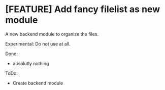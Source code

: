 # [FEATURE] Add fancy filelist as new module

A new backend module to organize the files.

Experimental: Do not use at all.

Done:
- absolutly nothing

ToDo:
- Create backend module
